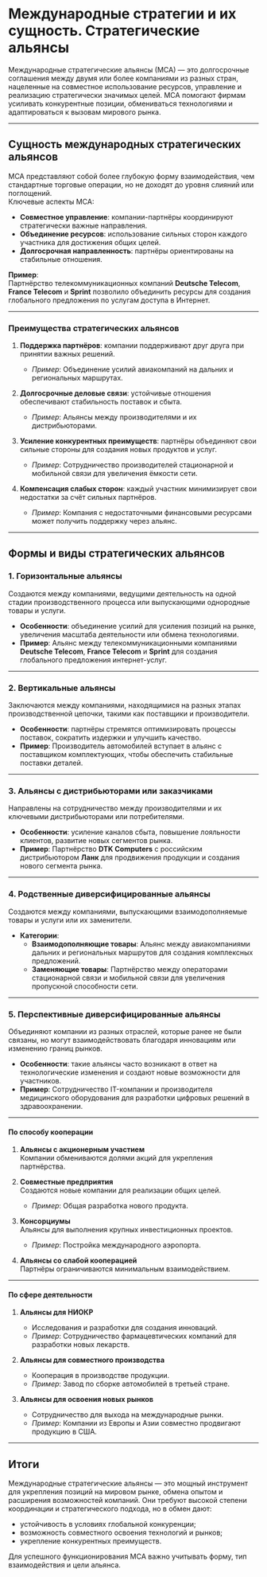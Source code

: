 # Международные стратегии и их сущность. Стратегические альянсы

Международные стратегические альянсы (МСА) — это долгосрочные соглашения между двумя или более компаниями из разных стран, нацеленные на совместное использование ресурсов, управление и реализацию стратегически значимых целей. МСА помогают фирмам усиливать конкурентные позиции, обмениваться технологиями и адаптироваться к вызовам мирового рынка.

---

## **Сущность международных стратегических альянсов**

МСА представляют собой более глубокую форму взаимодействия, чем стандартные торговые операции, но не доходят до уровня слияний или поглощений.  
Ключевые аспекты МСА:

- **Совместное управление**: компании-партнёры координируют стратегически важные направления.
- **Объединение ресурсов**: использование сильных сторон каждого участника для достижения общих целей.
- **Долгосрочная направленность**: партнёры ориентированы на стабильные отношения.

**Пример**:  
Партнёрство телекоммуникационных компаний **Deutsche Telecom**, **France Telecom** и **Sprint** позволило объединить ресурсы для создания глобального предложения по услугам доступа в Интернет.

---

### **Преимущества стратегических альянсов**

1. **Поддержка партнёров**: компании поддерживают друг друга при принятии важных решений.
    
    - _Пример_: Объединение усилий авиакомпаний на дальних и региональных маршрутах.
2. **Долгосрочные деловые связи**: устойчивые отношения обеспечивают стабильность поставок и сбыта.
    
    - _Пример_: Альянсы между производителями и их дистрибьюторами.
3. **Усиление конкурентных преимуществ**: партнёры объединяют свои сильные стороны для создания новых продуктов и услуг.
    
    - _Пример_: Сотрудничество производителей стационарной и мобильной связи для увеличения ёмкости сети.
4. **Компенсация слабых сторон**: каждый участник минимизирует свои недостатки за счёт сильных партнёров.
    
    - _Пример_: Компания с недостаточными финансовыми ресурсами может получить поддержку через альянс.

---

## **Формы и виды стратегических альянсов**

### 1. **Горизонтальные альянсы**

Создаются между компаниями, ведущими деятельность на одной стадии производственного процесса или выпускающими однородные товары и услуги.

- **Особенности**: объединение усилий для усиления позиций на рынке, увеличения масштаба деятельности или обмена технологиями.
- **Пример**: Альянс между телекоммуникационными компаниями **Deutsche Telecom**, **France Telecom** и **Sprint** для создания глобального предложения интернет-услуг.

---

### 2. **Вертикальные альянсы**

Заключаются между компаниями, находящимися на разных этапах производственной цепочки, такими как поставщики и производители.

- **Особенности**: партнёры стремятся оптимизировать процессы поставок, сократить издержки и улучшить качество.
- **Пример**: Производитель автомобилей вступает в альянс с поставщиком комплектующих, чтобы обеспечить стабильные поставки деталей.

---

### 3. **Альянсы с дистрибьюторами или заказчиками**

Направлены на сотрудничество между производителями и их ключевыми дистрибьюторами или потребителями.

- **Особенности**: усиление каналов сбыта, повышение лояльности клиентов, развитие новых сегментов рынка.
- **Пример**: Партнёрство **DTK Computers** с российским дистрибьютором **Ланк** для продвижения продукции и создания нового сегмента рынка.

---

### 4. **Родственные диверсифицированные альянсы**

Создаются между компаниями, выпускающими взаимодополняемые товары и услуги или их заменители.

- **Категории**:
    - **Взаимодополняющие товары**: Альянс между авиакомпаниями дальних и региональных маршрутов для создания комплексных предложений.
    - **Заменяющие товары**: Партнёрство между операторами стационарной связи и мобильной связи для увеличения пропускной способности сети.

---

### 5. **Перспективные диверсифицированные альянсы**

Объединяют компании из разных отраслей, которые ранее не были связаны, но могут взаимодействовать благодаря инновациям или изменению границ рынков.

- **Особенности**: такие альянсы часто возникают в ответ на технологические изменения и создают новые возможности для участников.
- **Пример**: Сотрудничество IT-компании и производителя медицинского оборудования для разработки цифровых решений в здравоохранении.
---

#### **По способу кооперации**

1. **Альянсы с акционерным участием**  
    Компании обмениваются долями акций для укрепления партнёрства.
    
2. **Совместные предприятия**  
    Создаются новые компании для реализации общих целей.
    
    - _Пример_: Общая разработка нового продукта.
3. **Консорциумы**  
    Альянсы для выполнения крупных инвестиционных проектов.
    
    - _Пример_: Постройка международного аэропорта.
4. **Альянсы со слабой кооперацией**  
    Партнёры ограничиваются минимальным взаимодействием.
    

---

#### **По сфере деятельности**

1. **Альянсы для НИОКР**
    
    - Исследования и разработки для создания инноваций.
    - _Пример_: Сотрудничество фармацевтических компаний для разработки новых лекарств.
2. **Альянсы для совместного производства**
    
    - Кооперация в производстве продукции.
    - _Пример_: Завод по сборке автомобилей в третьей стране.
3. **Альянсы для освоения новых рынков**
    
    - Сотрудничество для выхода на международные рынки.
    - _Пример_: Компании из Европы и Азии совместно продвигают продукцию в США.

---

## **Итоги**

Международные стратегические альянсы — это мощный инструмент для укрепления позиций на мировом рынке, обмена опытом и расширения возможностей компаний. Они требуют высокой степени координации и стратегического подхода, но в обмен дают:

- устойчивость в условиях глобальной конкуренции;
- возможность совместного освоения технологий и рынков;
- укрепление конкурентных преимуществ.

Для успешного функционирования МСА важно учитывать форму, тип взаимодействия и цели альянса.
